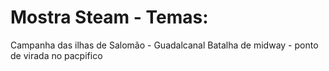 # Mostra Steam - Temas:
Campanha das ilhas de Salomão - Guadalcanal
Batalha de midway - ponto de virada no pacpifico

